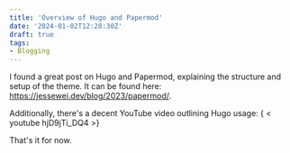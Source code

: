 ```yaml
---
title: 'Overview of Hugo and Papermod'
date: '2024-01-02T12:28:30Z'
draft: true
tags:
- Blogging
---
```


I found a great post on Hugo and Papermod, explaining the structure and setup of the theme. It can be found here: <https://jessewei.dev/blog/2023/papermod/>.

Additionally, there's a decent YouTube video outlining Hugo usage: { < youtube hjD9jTi_DQ4 >}

That's it for now.
